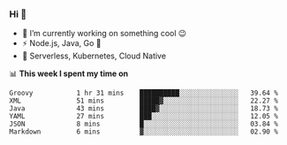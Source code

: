 ### Hi 👋

<!--
**nodejh/nodejh** is a ✨ _special_ ✨ repository because its `README.md` (this file) appears on your GitHub profile.

Here are some ideas to get you started:

- 🔭 I’m currently working on ...
- 🌱 I’m currently learning ...
- 👯 I’m looking to collaborate on ...
- 🤔 I’m looking for help with ...
- 💬 Ask me about ...
- 📫 How to reach me: ...
- 😄 Pronouns: ...
- ⚡ Fun fact: ...
-->

- 🔭 I’m currently working on something cool :wink:
- ⚡ Node.js, Java, Go :thought_balloon:
- 🤖 Serverless, Kubernetes, Cloud Native

📊 **This week I spent my time on**

<!--START_SECTION:waka-->

```text
Groovy           1 hr 31 mins    ██████████░░░░░░░░░░░░░░░   39.64 %
XML              51 mins         █████▓░░░░░░░░░░░░░░░░░░░   22.27 %
Java             43 mins         ████▓░░░░░░░░░░░░░░░░░░░░   18.73 %
YAML             27 mins         ███░░░░░░░░░░░░░░░░░░░░░░   12.05 %
JSON             8 mins          █░░░░░░░░░░░░░░░░░░░░░░░░   03.84 %
Markdown         6 mins          ▓░░░░░░░░░░░░░░░░░░░░░░░░   02.90 %
```

<!--END_SECTION:waka-->


<!--
:traffic_light: **Visitors**

![visitors](https://visitor-badge.glitch.me/badge?page_id=nodejh.nodejh)
-->
